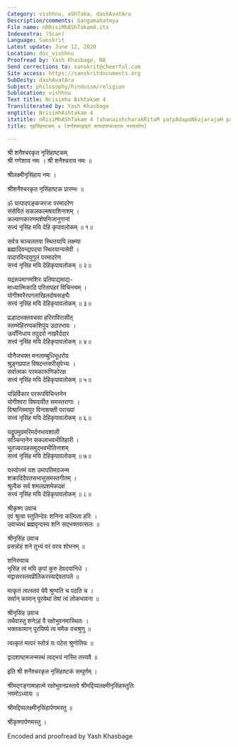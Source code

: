 ```yaml
---
Category: vishhnu, aShTaka, dashAvatAra
Description/comments: Gangamahatmya
File name: nRRisiMhAShTakam4.itx
Indexextra: (Scan)
Language: Sanskrit
Latest update: June 12, 2020
Location: doc_vishhnu
Proofread by: Yash Khasbage, NA
Send corrections to: sanskrit@cheerful.com
Site access: https://sanskritdocuments.org
SubDeity: dashAvatAra
Subject: philosophy/hinduism/religion
Sublocation: vishhnu
Text title: Nrisimha Ashtakam 4
Transliterated by: Yash Khasbage
engtitle: NrisimhAshtakam 4
itxtitle: nRisiMhAShTakam 4 (shanaishcharakRitaM yatpAdapaNkajarajaH paramAdareNa)
title: नृइसिंहाष्टकम् ४ (शनैश्चरकृइतं यत्पादपण्कजरजः परमादरेण)

---
```

  
 श्री शनैश्चरकृत नृसिंहाष्टकम्   
श्री गणेशाय नमः । श्री शनैश्चराय नमः ॥  
  
श्रीलक्ष्मीनृसिंहाय नमः ।  
  
श्रीशनैश्चरकृत नृसिंहाष्टक प्रारम्भः ॥  
  
ॐ यत्पादपङ्कजरजः परमादरेण  
     संसेवितं सकलकल्मषराशिनाशम् ।  
कल्याणकारणमशेषनिजानुगानां  
     सत्त्वं नृसिंह मयि देहि कृपावलोकम् ॥ १॥  
  
सर्वत्र चञ्चलतया स्थितयापि लक्ष्म्या  
     ब्रह्मादिवन्द्यपदया स्थिरयान्यसेवी ।  
पादारविन्दयुगुलं परमादरेण  
     सत्त्वं नृसिंह मयि देहिकृपावलोकम् ॥ २॥  
  
यद्ररूपमागमशिरः प्रतिपाद्यमाद्य-  
     माध्यात्मिकादि परितापहरं विचिन्त्यम् ।  
योगीश्वरैरपगताखिलदोषसङ्घैः  
     सत्त्वं नृसिंह मयि देहिकृपावलोकम् ॥ ३॥  
  
प्रल्हादभक्तवचसा हरिराविरासीत्  
     स्तम्भेहिरण्यकशिपुंय उदारभावः ।  
ऊर्वोनिधाय तदुदरो नखरैर्ददार  
     सत्त्वं नृसिंह मयि देहिकृपावलोकम् ॥ ४॥  
  
योनैजभक्त मनलाम्बुधिभूधरोग्र  
     श्रूङ्गप्रपात विषदन्तसरीसृपेभ्यः ।  
सर्वात्मकः परमकारूणिकोरक्ष  
     सत्त्वं नृसिंह मयि देहिकृपावलोकम् ॥ ५॥  
  
यन्निर्विकार पररूपविचिन्तनेन  
     योगीश्वरा विषयावीत समस्तरागाः ।  
विश्रान्तिमापुर विनाशक्ती पराख्यां  
     सत्त्वं नृसिंह मयि देहिकृपावलोकम् ॥ ६॥  
  
यद्रूपमुग्रमरिमर्दनभावशाली  
     सञ्चिन्तनेन सकलाभवभीतिहारी ।  
भूतज्वरग्रहसमुद्भवभीतिनाशम्  
     सत्त्वं नृसिंह मयि देहिकृपावलोकम् ॥ ७॥  
  
यस्योत्तमं यश उमापतिमग्रजन्म  
     शक्रादिदैवतसभासुसमस्तगीतम् ।  
श्रूत्वैक सर्व शमलप्रशमेकदक्षं  
     सत्त्वं नृसिंह मयि देहिकृपावलोकम् ॥ ८॥  
  
श्रीकृष्ण उवाच  
एवं श्रुत्वा स्तुतिन्देवः शनिना कल्पिता हरिः ।  
उवाच्यथं ब्रह्मवृन्दस्य शनि सद्भक्तवत्सलः ॥  
  
श्रीनृसिंह उवाच  
प्रसन्नोहं शने तुभ्यं वरं वरय शोभनम् ॥  
  
शनिरुवाच  
नृसिंह त्वं मयि कृपां कुरु देवदयानिधे ।  
मद्वासरस्तवप्रीतिकरस्याद्देवतापते ॥  
  
मत्कृतं त्वत्स्तवं येवै श्रुण्वति च पठति च ।  
सर्वान् कामान् पूरयेथां तेषां त्वं लोकभावना ॥  
  
श्रीनृसिंह उवाच  
तथैवास्तु शनेऽहं वै रक्षोभुवनमास्थितः ।  
भक्तकामान् पूरयिष्ये त्व ममैक वचश्रुणु ॥  
  
त्वत्कृतं मत्परं स्तोत्रं यः पठेत्त श्रुणोतियः ॥  
  
द्वादशाष्टमजन्मस्थं त्वद्भयं नास्ति तस्यवै ॥  
  
इति श्री शनैश्चरकृत नृसिंहाष्टकं सम्पूर्णम् ।  
  
श्रीमद्गङ्गामाहात्मे रक्षोभुवनप्रस्तावे श्रीमद्दिव्यलक्ष्मीनृसिंहस्तुतिः  
नवमोऽध्यायः ॥  
  
श्रीमद्दिव्यलक्ष्मीनृसिंहार्पणमस्तु ॥  
  
श्रीकृष्णार्पणमस्तु ।  
  
 Encoded and proofread by Yash Khasbage  
  
